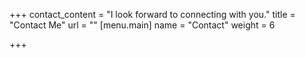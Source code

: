 +++
contact_content = "I look forward to connecting with you."
title = "Contact Me"
url = ""
[menu.main]
name = "Contact"
weight = 6

+++
